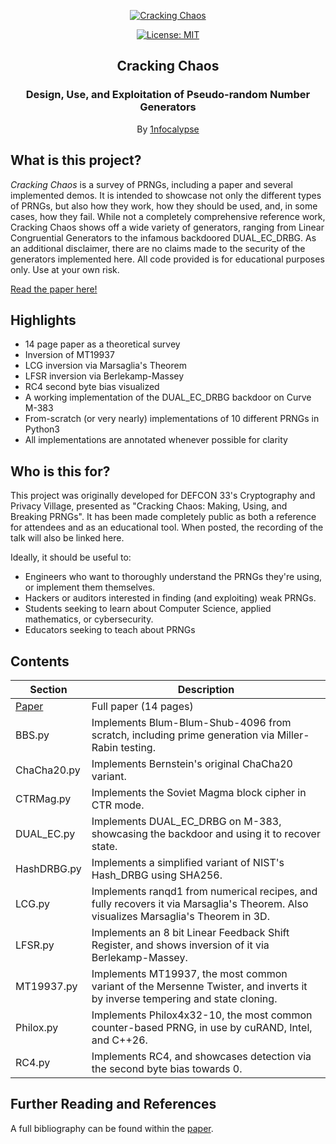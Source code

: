 <p align="center">
  <a href="https://github.com/1nfocalypse/Cracking-Chaos">
	<img alt="Cracking Chaos" src="https://i.imgur.com/XKrgRpG.png"/>
  </a>
</p>
<p align="center">
  <a href="https://choosealicense.com/licenses/mit/">
  	<img alt="License: MIT" src="https://img.shields.io/github/license/1nfocalypse/Cracking-Chaos"/>
  </a>
</p>
<h2 align="center">Cracking Chaos</h2>
<h3 align="center">
  Design, Use, and Exploitation of Pseudo-random Number Generators
</h3>
<p align="center">
  By <a href="https://github.com/1nfocalypse">1nfocalypse</a>
</p>

## What is this project?
*Cracking Chaos* is a survey of PRNGs, including a paper and several implemented demos. It is intended to showcase not only the different types of PRNGs, but also how they work, how they should be used, and, in some cases, how they fail. While not a completely comprehensive reference work, Cracking Chaos shows off a wide variety of generators, ranging from
Linear Congruential Generators to the infamous backdoored DUAL_EC_DRBG. As an additional disclaimer, there are no claims made to the security of the generators implemented here. All code provided is for educational purposes only. Use at your own risk.

[Read the paper here!](./Cracking_Chaos__Making__Using__and_Breaking_PRNGs.pdf)

## Highlights
- 14 page paper as a theoretical survey
- Inversion of MT19937
- LCG inversion via Marsaglia's Theorem
- LFSR inversion via Berlekamp-Massey
- RC4 second byte bias visualized
- A working implementation of the DUAL_EC_DRBG backdoor on Curve M-383
- From-scratch (or very nearly) implementations of 10 different PRNGs in Python3
- All implementations are annotated whenever possible for clarity

## Who is this for?
This project was originally developed for DEFCON 33's Cryptography and Privacy Village, presented as "Cracking Chaos: Making, Using, and Breaking PRNGs". It has been made completely public as both a reference
for attendees and as an educational tool. When posted, the recording of the talk will also be linked here.

Ideally, it should be useful to:
- Engineers who want to thoroughly understand the PRNGs they're using, or implement them themselves.
- Hackers or auditors interested in finding (and exploiting) weak PRNGs.
- Students seeking to learn about Computer Science, applied mathematics, or cybersecurity.
- Educators seeking to teach about PRNGs
  
## Contents
| Section | Description |
|---------|-------------|
| [Paper](./Cracking_Chaos__Making__Using__and_Breaking_PRNGs.pdf) | Full paper (14 pages) |
| BBS.py | Implements Blum-Blum-Shub-4096 from scratch, including prime generation via Miller-Rabin testing. |
| ChaCha20.py | Implements Bernstein's original ChaCha20 variant. |
| CTRMag.py | Implements the Soviet Magma block cipher in CTR mode. |
| DUAL_EC.py | Implements DUAL_EC_DRBG on M-383, showcasing the backdoor and using it to recover state. |
| HashDRBG.py | Implements a simplified variant of NIST's Hash_DRBG using SHA256. |
| LCG.py | Implements ranqd1 from numerical recipes, and fully recovers it via Marsaglia's Theorem. Also visualizes Marsaglia's Theorem in 3D. |
| LFSR.py | Implements an 8 bit Linear Feedback Shift Register, and shows inversion of it via Berlekamp-Massey. |
| MT19937.py | Implements MT19937, the most common variant of the Mersenne Twister, and inverts it by inverse tempering and state cloning. |
| Philox.py | Implements Philox4x32-10, the most common counter-based PRNG, in use by cuRAND, Intel, and C++26. |
| RC4.py | Implements RC4, and showcases detection via the second byte bias towards 0. |

## Further Reading and References
A full bibliography can be found within the [paper](./Cracking_Chaos__Making__Using__and_Breaking_PRNGs.pdf).
